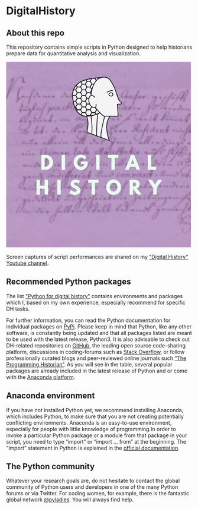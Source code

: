 # DigitalHistory

## About this repo

This repository contains simple scripts in Python designed to help historians prepare data for quantitative analysis and visualization.

![logo](https://github.com/MonikaBarget/DigitalHistory/blob/master/DigitalHistoryLogo.jpg)

Screen captures of script performances are shared on my ["Digital History" Youtube channel](https://www.youtube.com/channel/UCQZ7G7JopUBIZd3WC9IX6JQ).

## Recommended Python packages

The list ["Python for digital history"](https://github.com/MonikaBarget/DigitalHistory/blob/master/Python%20for%20digital%20history.csv) contains environments and packages which I, based on my own experience, especially recommend for specific DH tasks.

For further information, you can read the Python documentation for individual packages on [PyPi](https://pypi.org/). Please keep in mind that Python, like any other software, is constantly being updated and that all packages listed are meant to be used with the latest release, Python3. It is also advisable to check out DH-related repositories on [GitHub](https://github.com/), the leading open source code-sharing platform, discussions in coding-forums such as [Stack Overflow](https://stackoverflow.com/), or follow professionally curated blogs and peer-reviewed online journals such [“The Programming Historian”](https://programminghistorian.org/). As you will see in the table, several popular packages are already included in the latest release of Python and or come with the [Anaconda platform](https://www.anaconda.com/distribution/). 

## Anaconda environment

If you have not installed Python yet, we recommend installing Anaconda, which includes Python, to make sure that you are not creating potentially conflicting environments. Anaconda is an easy-to-use environment, especially for people with little knowledge of programming.In order to invoke a particular Python package or a module from that package in your script, you need to type “import” or “import … from” at the beginning. The “import” statement in Python is explained in the [official documentation](https://docs.python.org/3/reference/import.html).

## The Python community

Whatever your research goals are, do not hesitate to contact the global community of Python users and developers in one of the many Python forums or via Twitter. For coding women, for example, there is the fantastic global network [@pyladies](https://twitter.com/pyladies). You will always find help.


